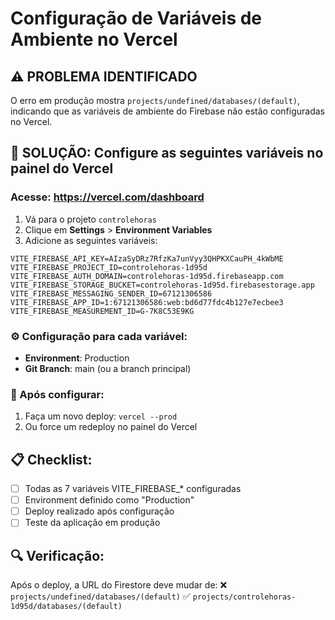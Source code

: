 # Configuração de Variáveis de Ambiente no Vercel

## ⚠️ PROBLEMA IDENTIFICADO
O erro em produção mostra `projects/undefined/databases/(default)`, indicando que as variáveis de ambiente do Firebase não estão configuradas no Vercel.

## 🔧 SOLUÇÃO: Configure as seguintes variáveis no painel do Vercel

### Acesse: https://vercel.com/dashboard
1. Vá para o projeto `controlehoras`
2. Clique em **Settings** > **Environment Variables**
3. Adicione as seguintes variáveis:

```
VITE_FIREBASE_API_KEY=AIzaSyDRz7RfzKa7unVyy3QHPKXCauPH_4kWbME
VITE_FIREBASE_PROJECT_ID=controlehoras-1d95d
VITE_FIREBASE_AUTH_DOMAIN=controlehoras-1d95d.firebaseapp.com
VITE_FIREBASE_STORAGE_BUCKET=controlehoras-1d95d.firebasestorage.app
VITE_FIREBASE_MESSAGING_SENDER_ID=67121306586
VITE_FIREBASE_APP_ID=1:67121306586:web:bd6d77fdc4b127e7ecbee3
VITE_FIREBASE_MEASUREMENT_ID=G-7K8C53E9KG
```

### ⚙️ Configuração para cada variável:
- **Environment**: Production
- **Git Branch**: main (ou a branch principal)

### 🚀 Após configurar:
1. Faça um novo deploy: `vercel --prod`
2. Ou force um redeploy no painel do Vercel

## 📋 Checklist:
- [ ] Todas as 7 variáveis VITE_FIREBASE_* configuradas
- [ ] Environment definido como "Production"
- [ ] Deploy realizado após configuração
- [ ] Teste da aplicação em produção

## 🔍 Verificação:
Após o deploy, a URL do Firestore deve mudar de:
❌ `projects/undefined/databases/(default)`
✅ `projects/controlehoras-1d95d/databases/(default)`